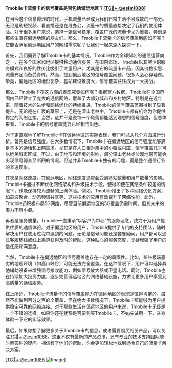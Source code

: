 **Tmobile卡流量卡的信号覆盖是否包括偏远地区？[[TG💪+ @esim1088](https://t.me/s/esim1088)]**

在当今这个信息爆炸的时代，手机流量已经成为我们日常生活不可或缺的一部分。无论是刷短视频、看直播还是在线办公，流量卡的质量直接决定了我们的使用体验。对于很多用户来说，选择一张信号稳定、覆盖广泛的流量卡尤为重要，特别是那些生活在偏远地区的朋友们。那么，Tmobile卡流量卡的信号覆盖到底如何呢？它能否满足偏远地区用户的网络需求呢？让我们一起来深入探讨一下。

首先，我们需要了解Tmobile卡的基本情况。Tmobile作为全球知名的通信运营商之一，在多个国家和地区提供移动通信服务。在国内市场，Tmobile以其灵活的服务模式和良好的性价比吸引了大量用户。尤其是它的流量卡产品，因其价格实惠、流量充足而备受青睐。然而，提到偏远地区的信号覆盖问题，很多人会心存疑虑。毕竟，偏远地区的地形复杂，基站建设难度大，信号覆盖往往成为一大挑战。

那么，Tmobile卡在这方面的表现究竟如何呢？根据官方数据，Tmobile在全国范围内已经建立了庞大的通信网络，覆盖了大部分城市和乡村地区。特别是在近年来，随着技术的进步和网络优化的持续推进，Tmobile的信号覆盖范围得到了显著提升。无论是在广袤的草原上，还是在深山老林中，Tmobile卡都有机会为你提供稳定的网络连接。当然，这并不是说每一个角落都能达到理想的信号强度，但总体来看，Tmobile卡的信号覆盖能力已经相当出色。

为了更直观地了解Tmobile卡在偏远地区的实际表现，我们可以从几个方面进行分析。首先是信号强度。在大多数情况下，Tmobile卡在偏远地区的信号强度能够满足基本的通话和上网需求。尤其是在人口相对集中的小镇或村庄，信号覆盖几乎可以媲美城市区域。不过，由于地形和环境的影响，部分深山老林或沙漠地带可能会出现信号弱甚至断网的情况。但这并非Tmobile卡独有的问题，而是整个通信行业的普遍现象。

其次是网络速度。在偏远地区，网络速度通常会受到基站数量和用户数量的影响。Tmobile卡通过不断优化网络架构和升级技术手段，使得即使在网络条件较差的情况下，也能保持较为流畅的上网体验。例如，Tmobile推出了多种网络优化方案，如载波聚合、动态频谱共享等，这些技术的应用有效提升了网络性能。此外，Tmobile还积极布局5G网络，尽管目前偏远地区的5G覆盖仍需时间，但其未来的潜力不容小觑。

再者是服务质量。Tmobile一直秉承“以客户为中心”的服务理念，致力于为用户提供优质的通信体验。对于偏远地区的用户，Tmobile提供了专门的支持团队，随时解决用户在使用过程中遇到的问题。无论是信号问题还是套餐疑问，用户都可以通过客服热线或线上渠道获得及时的帮助。这种贴心的服务态度，无疑增强了用户的信任感和满意度。

当然，Tmobile卡在偏远地区的信号覆盖也存在一定的局限性。比如，某些极端恶劣的地理环境（如高山峡谷）可能无法完全覆盖。在这种情况下，用户可以选择其他辅助设备来增强信号接收能力，例如信号放大器或卫星电话。同时，Tmobile也在持续加大投资力度，逐步完善偏远地区的网络基础设施，力求让更多用户享受到高质量的通信服务。

综上所述，Tmobile卡流量卡的信号覆盖能力在偏远地区的表现是值得肯定的。虽然不能做到百分之百的全覆盖，但在绝大多数情况下，Tmobile卡都能够为用户提供稳定可靠的网络连接。对于那些生活在偏远地区的用户来说，Tmobile卡无疑是一个不错的选择。如果你还在犹豫是否要购买Tmobile卡，不妨先试用一下，亲身体验一下它的实际效果。

最后，如果你想了解更多关于Tmobile卡的信息，或者需要购买相关产品，可以关注[TG💪+ @esim1088](https://t.me/s/esim1088)。这里不仅有最新的产品资讯，还有专业的技术支持团队随时解答你的疑问。相信有了他们的帮助，你会更加轻松地找到适合自己的流量卡解决方案。

[[TG💪+ @esim1088](https://t.me/s/esim1088) ![Image](https://i.postimg.cc/4NQfJmqS/Snipaste-2025-05-13-00-14-12.png)]